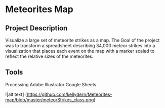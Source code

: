 # Meteorites Map

## Project Description
Visualize a large set of meteorite strikes as a map. The Goal  of the project was to transform a spreadsheet describing 34,000 meteor strikes into a visualization that places each event on the map with a marker scaled to reflect the relative sizes of the meteorites. 

## Tools
Processing
Adobe Illustrator
Google Sheets

![alt text] (https://github.com/kellydern/Meteorites-map/blob/master/meteorStrikes_class.png)

